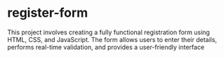 # register-form
This project involves creating a fully functional registration form using HTML, CSS, and JavaScript. The form allows users to enter their details, performs real-time validation, and provides a user-friendly interface
